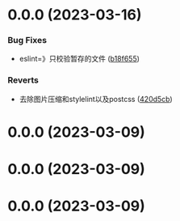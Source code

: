 # 0.0.0 (2023-03-16)


### Bug Fixes

* eslint=》只校验暂存的文件 ([b18f655](https://github.com/MissSage/ms_movie/commit/b18f65560a6fc74d0e9b776c239aafb3755625dc))


### Reverts

* 去除图片压缩和stylelint以及postcss ([420d5cb](https://github.com/MissSage/ms_movie/commit/420d5cb81ff7ecd300913a261b408ebeb079b496))



# 0.0.0 (2023-03-09)

# 0.0.0 (2023-03-09)

# 0.0.0 (2023-03-09)
